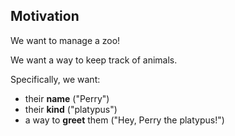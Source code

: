 ## Motivation

We want to manage a zoo!

We want a way to keep track of animals.

Specifically, we want:

- their **name** ("Perry")
- their **kind** ("platypus")
- a way to **greet** them ("Hey, Perry the platypus!")
